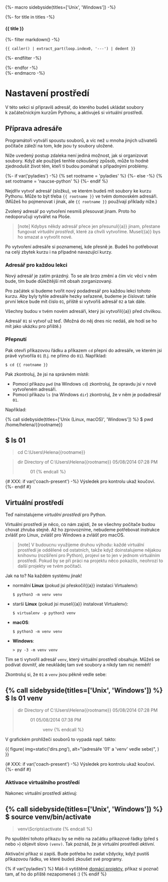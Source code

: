 {%- macro sidebyside(titles=['Unix', 'Windows']) -%}
    <div class="row side-by-side-commands">
        {%- for title in titles -%}
            <div class="col">
                <h4>{{ title }}</h4>
{%- filter markdown() -%}
```{%- if title.lower().startswith('win') -%}dosvenv{%- else -%}console{%- endif -%}
{{ caller() | extract_part(loop.index0, '---') | dedent }}
```
{%- endfilter -%}
            </div>
        {%- endfor -%}
    </div>
{%- endmacro -%}

# Nastavení prostředí

V této sekci si připravíš adresář, do kterého budeš ukládat soubory
k začátečnickým kurzům Pythonu, a aktivuješ si virtuální prostředí.

## Příprava adresáře

Programátoři vytváří spoustu souborů, a víc než u mnoha jiných uživatelů
počítače záleží na tom, kde jsou ty soubory uložené.

Níže uvedený postup zdaleka není jediná možnost, jak si organizovat soubory.
Když ale použiješ tenhle ozkoušený způsob,
může to hodně zjednodušit život těm, kteří ti budou pomáhat
s případnými problémy.

{%- if var('pyladies') -%}
{% set rootname = 'pyladies' %}
{%- else -%}
{% set rootname = 'naucse-python' %}
{%- endif %}

Nejdřív vytvoř adresář (složku), ve kterém budeš mít soubory ke kurzu Pythonu.
Může to být třeba `{{ rootname }}` ve tvém domovském adresáři.
(Můžeš ho pojmenovat i jinak, ale `{{ rootname }}` používají příklady níže.)

Zvolený adresář po vytvoření nesmíš přesouvat jinam.
Proto ho nedoporučuji vytvářet na Ploše.

> [note]
> Kdybys někdy adresář přece jen přesunul{{a}} jinam,
> přestane fungovat *virtuální prostředí*, které za chvíli vytvoříme.
> Musel{{a}} bys ho smazat a vytvořit nové.

Po vytvoření adresáře si poznamenej, kde přesně je.
Budeš ho potřebovat na celý zbytek kurzu i na případné navazující kurzy.


### Adresář pro každou lekci

Nový adresář je zatím prázdný.
To se ale brzo změní a čím víc věcí v něm bude, tím bude důležitější
mít obsah zorganizovaný.

Pro začátek si budeme tvořit nový podadresář pro každou lekci tohoto kurzu.
Aby byly tyhle adresáře hezky seřazené, budeme je číslovat:
tahle první lekce bude mít číslo `01`,
příště si vytvoříš adresář `02` a tak dále.

Všechny budou v tvém novém adresáři, který jsi vytvořil{{a}} před chvilkou.

Adresář `01` si vytvoř už teď.
(Možná do něj dnes nic nedáš, ale hodí se ho mít jako ukázku pro příště.)


### Přepnutí

Pak otevři příkazovou řádku a příkazem `cd` přepni do adresáře,
ve kterém jsi právě vytvořila `01` (t.j. ne přímo do `01`).
Například:

```console
$ cd {{ rootname }}
```

Pak zkontroluj, že jsi na správném místě:
* Pomocí příkazu `pwd` (na Windows `cd`) zkontroluj,
  že opravdu jsi v nově vytvořeném adresáři.
* Pomocí příkazu `ls` (na Windows `dir`) zkontroluj,
  že v něm je podadresář `01`.

Například:

{% call sidebyside(titles=['Unix (Linux, macOS)', 'Windows']) %}
$ pwd
/home/helena/{{rootname}}

$ ls
01
---
> cd
C:\Users\Helena\{{rootname}}

> dir
 Directory of C:\Users\Helena\{{rootname}}
05/08/2014 07:28 PM <DIR>  01
{% endcall %}

{# XXX: if var('coach-present') -%}
Výsledek pro kontrolu ukaž koučovi.
{%- endif #}


## Virtuální prostředí

Teď nainstalujeme *virtuální prostředí* pro Python.

Virtuální prostředí je něco, co nám zajistí, že se všechny počítače budou
chovat zhruba stejně.
Až ho zprovozníme, nebudeme potřebovat instrukce zvlášť pro Linux,
zvlášť pro Windows a zvlášť pro macOS.

> [note]
> V budoucnu využijeme druhou výhodu: každé virtuální prostředí je oddělené od
> ostatních, takže když doinstalujeme nějakou knihovnu (rozšíření pro Python),
> projeví se to jen v jednom virtuálním prostředí.
> Pokud by se při práci na projektu něco pokazilo, neohrozí to další projekty
> ve tvém počítači.

Jak na to?
Na každém systému jinak!

* normální **Linux** (pokud jsi přeskočil{{a}} instalaci Virtualenv):

   ```console
   $ python3 -m venv venv
   ```

* starší **Linux** (pokud jsi musel{{a}} instalovat Virtualenv):

   ```console
   $ virtualenv -p python3 venv
   ```

* **macOS**:

   ```console
   $ python3 -m venv venv
   ```

* **Windows**:

   ```doscon
   > py -3 -m venv venv
   ```

Tím se ti vytvořil adresář `venv`, který virtuální prostředí obsahuje.
Můžeš se podívat dovnitř, ale neukládej tam své soubory a nikdy tam nic neměň!

Zkontroluj si, že `01` a `venv` jsou pěkně vedle sebe:

{% call sidebyside(titles=['Unix', 'Windows']) %}
$ ls
01
venv
---
> dir
 Directory of C:\Users\Helena\{{rootname}}
05/08/2014 07:28 PM <DIR>  01
05/08/2014 07:38 PM <DIR>  venv
{% endcall %}

V grafickém prohlížeči souborů to vypadá např. takto:

{{ figure(
    img=static('dirs.png'),
    alt="(adresáře '01' a 'venv' vedle sebe)",
) }}

{# XXX: if var('coach-present') -%}
Výsledek pro kontrolu ukaž koučovi.
{%- endif #}


### Aktivace virtuálního prostředí

Nakonec virtuální prostředí aktivuj:

{% call sidebyside(titles=['Unix', 'Windows']) %}
$ source venv/bin/activate
---
> venv\Scripts\activate
{% endcall %}

Po spuštění tohoto příkazu by se mělo na začátku příkazové řádky
(před `$` nebo `>`) objevit slovo `(venv)`.
Tak poznáš, že je virtuální prostředí *aktivní*.

Aktivační příkaz si zapiš.
Bude potřeba ho zadat vždycky, když pustíš příkazovou řádku,
ve které budeš zkoušet své programy.

{% if var('pyladies') %}
Máš-li vytištěné <a href="http://pyladies.cz/v1/s001-install/handout/handout.pdf">domácí projekty</a>,
příkaz si poznač tam, ať ho do příště nezapomeneš :)
{% endif %}
